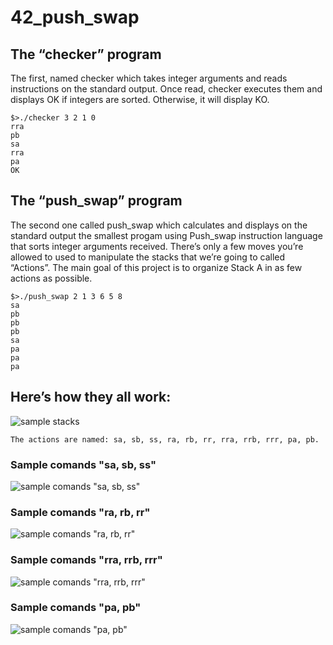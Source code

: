 # 42_push_swap

## The “checker” program
The first, named checker which takes integer arguments and reads instructions on
the standard output. Once read, checker executes them and displays OK if integers
are sorted. Otherwise, it will display KO.
```
$>./checker 3 2 1 0
rra
pb
sa
rra
pa
OK
```
## The “push_swap” program
The second one called push_swap which calculates and displays on the standard
output the smallest progam using Push_swap instruction language that sorts integer arguments received.
There’s only a few moves you’re allowed to used to manipulate the stacks that we’re going to called “Actions”. The main goal of this project is to organize Stack A in as few actions as possible.

```
$>./push_swap 2 1 3 6 5 8
sa
pb
pb
pb
sa
pa
pa
pa
```

## Here’s how they all work:

![sample stacks](https://miro.medium.com/max/700/1*rXKk8juFHQaLzI-uJyEVog.png)

```
The actions are named: sa, sb, ss, ra, rb, rr, rra, rrb, rrr, pa, pb.
```

### Sample comands "sa, sb, ss"
![sample comands "sa, sb, ss"](https://miro.medium.com/max/700/1*dAHbFo-fEko25X-C8CVeKw.png)

### Sample comands "ra, rb, rr"
![sample comands "ra, rb, rr"](https://miro.medium.com/max/700/1*Iji-cUJbgJ1BRmLjT9Qqkw.png)

### Sample comands "rra, rrb, rrr"
![sample comands "rra, rrb, rrr"](https://miro.medium.com/max/700/1*v8rjNThxCvEIkbDNjomCZg.png)

### Sample comands "pa, pb"
![sample comands "pa, pb"](https://miro.medium.com/max/700/1*kE_2S1E4IoJxRF4eVt6TAQ.png)
